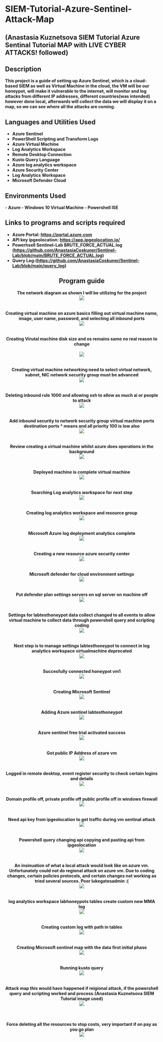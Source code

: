 <h1>SIEM-Tutorial-Azure-Sentinel-Attack-Map</h1>

<h2>(Anastasia Kuznetsova SIEM Tutorial Azure Sentinal Tutorial MAP with LIVE CYBER ATTACKS! followed)</h2>

<h2>Description</h2>
<b>This project is a guide of setting up Azure Sentinel, which is a cloud-based SIEM as well as Virtual Machine in the cloud, the VM will be our honeypot, will make it vulnerable to the internet, will monitor and log attacks from different IP addresses, different countries(was intended) however done local, afterwards will collect the data we will display it on a map, so we can see where all the attacks are coming.
<br/>

<h2>Languages and Utilities Used</h2>

- <b>Azure Sentinel</b> 
- <b>PowerShell Scripting and Transform Logs</b>
- <b>Azure Virtual Machine</b>
- <b>Log Analytics Workspace</b>
- <b>Remote Desktop Connection</b>
- <b>Kusto Query Language</b>
- <b>Azure log analytics workspace</b>
- <b>Azure Security Center</b>
- <b>Log Analytics Workspace</b>
- <b>Microsoft Defender Cloud</b>

<h2>Environments Used</h2>
- <b>Azure</b>
- <b>Windows 10 Virtual Machine</b>
- <b>Powershell ISE</b>



<h2>Links to programs and scripts required</h2>

- <b>Azure Portal:</b> https://portal.azure.com
- <b>API key ipgeolocation:</b> https://app.ipgeolocation.io/
- <b>Powerhsell Sentinel-Lab BRUTE_FORCE_ACTUAL.log (https://github.com/AnastasiaCoskuner/Sentinel-Lab/blob/main/BRUTE_FORCE_ACTUAL.log)
- <b>Query Log:</b>(https://github.com/AnastasiaCoskuner/Sentinel-Lab/blob/main/query_log)   

<h2 align="center">Program guide</h2>

<p align="center">
<b>The network diagram as shown I will be utilizing for the project</b> <br/>
<img src="https://i.imgur.com/HKW2M6b.jpeg"/>
<br />
<br />
<br />
<b>Creating virtual machine on azure basics filling out virtual machine name, image, user name, password, and selecting all inbound ports</b><br/> 
<img src="https://i.imgur.com/H5fQJrO.jpeg"/>
<br />
<br />
<br/>
<b>Creating Virutal machine disk size and os remains same no real reason to change<br/><br/>
<img src="https://i.imgur.com/YMlrCEu.jpeg"/>
<br />
<br />
<br/>
<b>Creating virtual machine networking need to select virtual network, subnet, NIC network security group must be advanced</b><br/> 
<img src="https://i.imgur.com/5Eevo5L.jpeg"/>
<br />
<br />
<br/>
<b>Deleting inbound rule 1000 and allowing ssh to allow as much ai or people to attack</b> <br/>
<img src="https://i.imgur.com/Yfp9XnK.jpeg"/>
<br />
<br />
<br/>
<b>Add inbound security to network security group virtual machine ports destination ports * means and all priority 100 is low also </b> <br/>
<img src="https://i.imgur.com/v80IQzL.jpeg"/>
<br />
<br />
<br/>
<b>Review creating a virtual machine whilst azure does operations in the background</b> <br/>
<img src="https://i.imgur.com/c0OGtDp.jpeg"/>
<br />
<br />
<br/>
<b>Deployed machine is complete virtual machine</b> <br/>
<img src="https://i.imgur.com/VfGl590.jpeg"/>
<br />
<br />
<br/>
<b>Searching Log analytics workspace for next step</b> <br/>
<img src="https://i.imgur.com/sJvUcCk.jpeg"/>
<br />
<br />
<br/>
<b>Creating log analytics workspace and resource group</b> <br/>
<img src="https://i.imgur.com/5vLONyj.jpeg"/>
<br />
<br />
<br/>
<b>Microsoft Azure log deployment analytics complete</b> <br/>
<img src="https://i.imgur.com/2J9NZio.jpeg"/>
<br />
<br />
<br/>
<b>Creating a new resource azure security center</b> <br/>
<img src="https://i.imgur.com/tkShJ27.jpeg"/>
<br />
<br />
<br/>
<b>Microsoft defender for cloud environment settings</b> <br/>
<img src="https://i.imgur.com/QSuR8d3.jpeg"/>
<br />
<br />
<br/>
<b>Put defender plan settings servers on sql server on machine off <br/>
<img src="https://i.imgur.com/6dhq38H.jpeg"/>
<br />
<br />
<br/>
<b>Settings for labtesthoneypot data collect changed to all events to allow virtual machine to collect data through powershell query and scripting coding <br/>
<img src="https://i.imgur.com/2r5c6ls.jpeg"/>
<br />
<br />
<br/>
<b>Next step is to manage settings labtesthoneypot to connect in log analytics workspace virtualmachine deprecated</b> <br/>
<img src="https://i.imgur.com/p9Fhaf1.jpeg"/>
<br />
<br />
<br/>
<b>Succesfully connected honeypot vm1</b> <br/>
<img src="https://i.imgur.com/eHgOESk.jpeg"/>
<br />
<br />
<br/>
<b>Creating Microsoft Sentinel </b> <br/>
<img src="https://i.imgur.com/hPvMxrO.jpeg"/>
<br />
<br />
<br/>
<b>Adding Azure sentinel labtesthoneypot</b> <br/>
<img src="https://i.imgur.com/30Iarwm.jpeg"/>
<br />
<br />
<br/>
<b>Azure sentinel free trial activated success</b> <br/>
<img src="https://i.imgur.com/B3Wc8gY.jpeg"/>
<br />
<br />
<br/>
<b>Got public IP Address of azure vm</b> <br/>
<img src="https://i.imgur.com/4fWccXO.jpeg"/>
<br />
<br />
<br/>
<b>Logged in remote desktop, event register security to check certain logins and details</b> <br/>
<img src="https://i.imgur.com/dO1rwwu.jpeg"/>
<br />
<br />
<br/>
<b>Domain profile off, private profile off public profile off in windows firewall</b> <br/>
<img src="https://i.imgur.com/CVCB0jy.jpeg"/>
<br />
<br />
<br/>
<b>Need api key from ipgeolocation to get traffic during vm sentinal attack</b> <br/>
<img src="https://i.imgur.com/5Ivm4j1.jpeg"/>
<br />
<br />
<br/>
<b>Powershell query changing api copying and pasting api from ipgeolocation</b> <br/>
<img src="https://i.imgur.com/LX7SPp1.jpeg"/>
<br />
<br />
<br/>
<b>An insinuation of what a local attack would look like on azure vm. Unfortunately could not do regional attack on azure vm. Due to coding changes, certain policies protocols, and certain changes not working as tried several sources. Poor lukegatesadmin :( </b> <br/>
<img src="https://i.imgur.com/EJ3ORAw.jpeg"/>
<br />
<br />
<br/>
<b>log analytics workspace labhoneypots tables create custom new MMA log</b> <br/>
<img src="https://i.imgur.com/7KSIwJ6.jpeg"/>
<br />
<br />
<br/>
<b>Creating custom log with path in tables</b> <br/>
<img src="https://i.imgur.com/PBAS8C6.jpeg"/>
<br />
<br />
<br/>
<b>Creating Microsoft sentinel map with the data first initial phase</b> <br/>
<img src="https://i.imgur.com/VH1finw.jpeg"/>
<br />
<br />
<br/>
<b>Running kusto query</b> <br/>
<img src="https://i.imgur.com/x7Cihnf.jpeg"/>
<br />
<br />
<br />
<b>Attack map this would have happened if reigional attack, if the powershell query and scripting worked and process.(Anastasia Kuznetsova SIEM Tutorial image used)</b> <br/>
<img src="https://i.imgur.com/6c9MEm5.jpeg"/>
<br />
<br />
<br/>
<br/>
<b>Force deleting all the resources to stop costs, very important if on pay as you go plan</b> <br/>
<img src="https://i.imgur.com/DFf8IgL.jpeg"/>
<br />
<br />
<br/>
